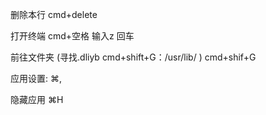 删除本行 cmd+delete

打开终端 cmd+空格 输入z 回车

前往文件夹 (寻找.dliyb cmd+shift+G：/usr/lib/ ) cmd+shif+G

应用设置: ⌘,

隐藏应用 ⌘H